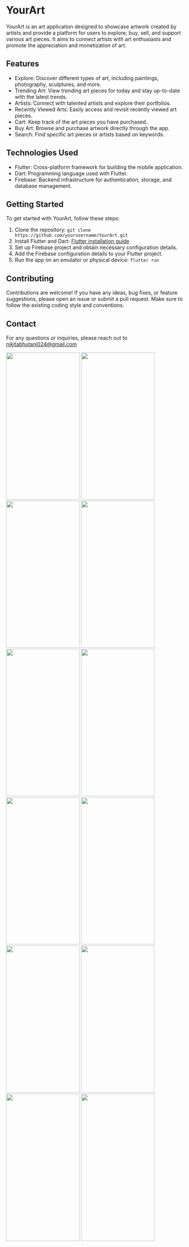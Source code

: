 # YourArt

YourArt is an art application designed to showcase artwork created by artists and provide a platform for users to explore, buy, sell, and support various art pieces. It aims to connect artists with art enthusiasts and promote the appreciation and monetization of art.

## Features

- Explore: Discover different types of art, including paintings, photography, sculptures, and more.
- Trending Art: View trending art pieces for today and stay up-to-date with the latest trends.
- Artists: Connect with talented artists and explore their portfolios.
- Recently Viewed Arts: Easily access and revisit recently viewed art pieces.
- Cart: Keep track of the art pieces you have purchased.
- Buy Art: Browse and purchase artwork directly through the app.
- Search: Find specific art pieces or artists based on keywords.

## Technologies Used

- Flutter: Cross-platform framework for building the mobile application.
- Dart: Programming language used with Flutter.
- Firebase: Backend infrastructure for authentication, storage, and database management.

## Getting Started

To get started with YourArt, follow these steps:

1. Clone the repository: `git clone https://github.com/yourusername/YourArt.git`
2. Install Flutter and Dart: [Flutter installation guide](https://flutter.dev/docs/get-started/install)
3. Set up Firebase project and obtain necessary configuration details.
4. Add the Firebase configuration details to your Flutter project.
5. Run the app on an emulator or physical device: `flutter run`

## Contributing

Contributions are welcome! If you have any ideas, bug fixes, or feature suggestions, please open an issue or submit a pull request. Make sure to follow the existing coding style and conventions.

## Contact

For any questions or inquiries, please reach out to nikitabhutani024@gmail.com

<img src =  "https://github.com/nikitabhutani/yourart/assets/118121729/0ecd7596-2f9a-4120-acf0-8888fdf115be" width = "200" height = "400" >
<img src =  "https://github.com/nikitabhutani/yourart/assets/118121729/9c5dc1bd-06a3-4713-a5b5-cd387c76a7a0" width = "200" height = "400" >
<img src =  "https://github.com/nikitabhutani/yourart/assets/118121729/b19dbede-7caf-4734-805a-7c018f27561c" width = "200" height = "400" >
<img src =  "https://github.com/nikitabhutani/yourart/assets/118121729/3df37280-6360-41ed-89d0-652e99b699cf" width = "200" height = "400" >
<img src =  "https://github.com/nikitabhutani/yourart/assets/118121729/d0456913-1a9d-49f2-a727-da85d4bf267b" width = "200" height = "400" >
<img src =  "https://github.com/nikitabhutani/yourart/assets/118121729/183d6c0d-b253-428f-9191-d13bf556a46d" width = "200" height = "400" >
<img src =  "https://github.com/nikitabhutani/yourart/assets/118121729/9fa30814-bd25-40ee-81a2-6ae702d2c2d8" width = "200" height = "400" >
<img src =  "https://github.com/nikitabhutani/yourart/assets/118121729/7b886478-0874-4c7c-ad48-9b7695febd1f" width = "200" height = "400" >
<img src =  "https://github.com/nikitabhutani/yourart/assets/118121729/ce54a285-0748-4598-8ca1-f39d6ba1da73" width = "200" height = "400" >
<img src =  "https://github.com/nikitabhutani/yourart/assets/118121729/8bee8acf-f875-4569-a91e-8b92e9621e71" width = "200" height = "400" >
<img src =  "https://github.com/nikitabhutani/yourart/assets/118121729/22edf56f-aafe-4b95-b96e-4898ad9e8368" width = "200" height = "400" >
<img src =  "https://github.com/nikitabhutani/yourart/assets/118121729/831ccb43-358d-4fa8-98f2-38a769f7ba1f" width = "200" height = "400" >